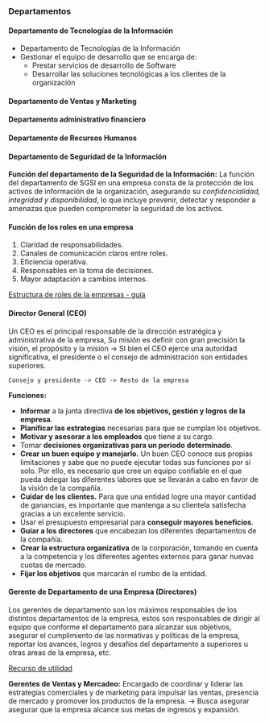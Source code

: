 ### Departamentos

#### Departamento de Tecnologías de la Información
* Departamento de Tecnologías de la Información
* Gestionar el equipo de desarrollo que se encarga de:
	* Prestar servicios de desarrollo de Software
	* Desarrollar las soluciones tecnológicas a los clientes de la organización



#### Departamento de Ventas y Marketing

#### Departamento administrativo financiero

#### Departamento de Recursos Humanos

#### Departamento de Seguridad de la Información



**Función del departamento de la Seguridad de la Información:**
La función del departamento de SGSI en una empresa consta de la protección de los activos de información de la organización, asegurando su _confidencialidad, integridad y disponibilidad_, lo que incluye prevenir, detectar y responder a amenazas que pueden comprometer la seguridad de los activos.
#### Función de los roles en una empresa
1. Claridad de responsabilidades.
2. Canales de comunicación claros entre roles.
3. Eficiencia operativa.
4. Responsables en la toma de decisiones.
5. Mayor adaptación a cambios internos.

[Estructura de roles de la empresas - guía](https://www.gradar.com/es/arquitectura-de-puestos/estructura-de-cargos)
#### Director General (CEO)
Un CEO es el principal responsable de la dirección estratégica y administrativa de la empresa, Su misión es definir con gran precisión la visión, el propósito y la misión -> SI bien el CEO ejerce una autoridad significativa, el presidente o el consejo de administración son entidades superiores.

`Consejo y presidente -> CEO -> Resto de la empresa`

**Funciones:**
- **Informar** a la junta directiva **de los objetivos, gestión y logros de la empresa**.
- **Planificar las estrategias** necesarias para que se cumplan los objetivos.
- **Motivar y asesorar a los empleados** que tiene a su cargo.
- Tomar **decisiones organizativas para un periodo determinado**.
- **Crear un buen equipo y manejarlo.** Un buen CEO conoce sus propias limitaciones y sabe que no puede ejecutar todas sus funciones por sí solo. Por ello, es necesario que cree un equipo confiable en el que pueda delegar las diferentes labores que se llevarán a cabo en favor de la visión de la compañía.
- **Cuidar de los clientes.** Para que una entidad logre una mayor cantidad de ganancias, es importante que mantenga a su clientela satisfecha gracias a un excelente servicio.
- Usar el presupuesto empresarial para **conseguir mayores beneficios**.
- **Guiar a los directores** que encabezan los diferentes departamentos de la compañía.
- **Crear la estructura organizativa** de la corporación, tomando en cuenta a la competencia y los diferentes agentes externos para ganar nuevas cuotas de mercado.
- **Fijar los objetivos** que marcarán el rumbo de la entidad.
#### Gerente de Departamento de una Empresa (Directores)
Los gerentes de departamento son los máximos responsables de los distintos departamentos de la empresa, estos son responsables de dirigir al equipo que conforme el departamento para alcanzar sus objetivos, asegurar el cumplimiento de las normativas y políticas de la empresa, reportar los avances, logros y desafíos del departamento a superiores u otras areas de la empresa, etc.

[Recurso de utilidad](https://www.linkedin.com/advice/3/what-does-department-director-do-skills-office-administration-e4ple?lang=es&lang=es&originalSubdomain=es#:~:text=Un%20director%20de%20departamento%20tiene,los%20recursos%20y%20el%20personal.)

**Gerentes de Ventas y Mercadeo:** Encargado de coordinar y liderar las estrategias comerciales y de marketing para impulsar las ventas, presencia de mercado y promover los productos de la empresa. -> Busca asegurar asegurar que la empresa alcance sus metas de ingresos y expansión.

